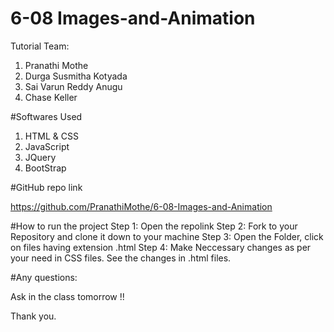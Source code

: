 # 6-08 Images-and-Animation
Tutorial Team:

1. Pranathi Mothe
2. Durga Susmitha Kotyada
3. Sai Varun Reddy Anugu
4. Chase Keller

#Softwares Used

1. HTML & CSS
2. JavaScript
3. JQuery
4. BootStrap

#GitHub repo link

https://github.com/PranathiMothe/6-08-Images-and-Animation
 
#How to run the project
Step 1: Open the repolink
Step 2: Fork to your Repository and clone it down to your machine
Step 3: Open the Folder, click on files having extension .html 
Step 4: Make Neccessary changes as per your need in CSS files. See the changes in .html files.

#Any questions: 

Ask in the class tomorrow !!

Thank you.







